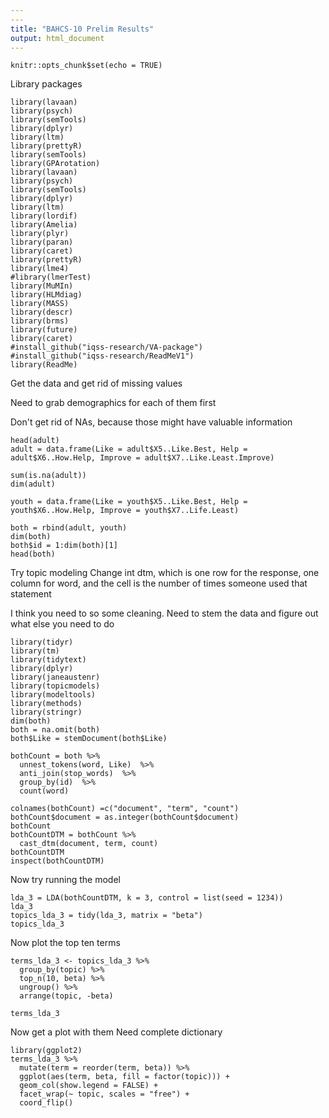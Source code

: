 ```yaml
---
---
title: "BAHCS-10 Prelim Results"
output: html_document
---
```


```{r setup, include=FALSE}
knitr::opts_chunk$set(echo = TRUE)
```
Library packages
```{r}
library(lavaan)
library(psych)
library(semTools)
library(dplyr)
library(ltm)
library(prettyR)
library(semTools)
library(GPArotation)
library(lavaan)
library(psych)
library(semTools)
library(dplyr)
library(ltm)
library(lordif)
library(Amelia)
library(plyr)
library(paran)
library(caret)
library(prettyR)
library(lme4)
#library(lmerTest)
library(MuMIn)
library(HLMdiag)
library(MASS)
library(descr)
library(brms)
library(future)
library(caret)
#install_github("iqss-research/VA-package")
#install_github("iqss-research/ReadMeV1")
library(ReadMe)
```
Get the data and get rid of missing values

Need to grab demographics for each of them first

Don't get rid of NAs, because those might have valuable information
```{r}
head(adult)
adult = data.frame(Like = adult$X5..Like.Best, Help = adult$X6..How.Help, Improve = adult$X7..Like.Least.Improve)

sum(is.na(adult))
dim(adult)

youth = data.frame(Like = youth$X5..Like.Best, Help = youth$X6..How.Help, Improve = youth$X7..Life.Least)

both = rbind(adult, youth)
dim(both)
both$id = 1:dim(both)[1]
head(both)
```
Try topic modeling
Change int dtm, which is one row for the response, one column for word, and the cell is the number of times someone used that statement

I think you need to so some cleaning.  Need to stem the data and figure out what else you need to do
```{r}
library(tidyr)
library(tm)
library(tidytext)
library(dplyr)
library(janeaustenr)
library(topicmodels)
library(modeltools)
library(methods)
library(stringr)
dim(both)
both = na.omit(both)
both$Like = stemDocument(both$Like)

bothCount = both %>%
  unnest_tokens(word, Like)  %>%
  anti_join(stop_words)  %>%
  group_by(id)  %>%
  count(word) 

colnames(bothCount) =c("document", "term", "count")
bothCount$document = as.integer(bothCount$document)
bothCount
bothCountDTM = bothCount %>%
  cast_dtm(document, term, count)
bothCountDTM
inspect(bothCountDTM)
```
Now try running the model
```{r}
lda_3 = LDA(bothCountDTM, k = 3, control = list(seed = 1234))
lda_3
topics_lda_3 = tidy(lda_3, matrix = "beta")
topics_lda_3
```
Now plot the top ten terms
```{r}
terms_lda_3 <- topics_lda_3 %>%
  group_by(topic) %>%
  top_n(10, beta) %>%
  ungroup() %>%
  arrange(topic, -beta)

terms_lda_3
```
Now get a plot with them
Need complete dictionary
```{r}
library(ggplot2)
terms_lda_3 %>%
  mutate(term = reorder(term, beta)) %>%
  ggplot(aes(term, beta, fill = factor(topic))) +
  geom_col(show.legend = FALSE) +
  facet_wrap(~ topic, scales = "free") +
  coord_flip()
```

























